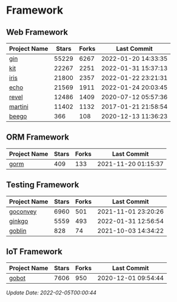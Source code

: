 # Framework

## Web Framework
| Project Name | Stars | Forks | Last Commit |
| ------------ | ----- | ----- | ----------- |
| [gin](https://github.com/gin-gonic/gin) | 55229 | 6267 | 2022-01-20 14:33:35 |
| [kit](https://github.com/go-kit/kit) | 22267 | 2251 | 2022-01-31 15:37:13 |
| [iris](https://github.com/kataras/iris) | 21800 | 2357 | 2022-01-22 23:21:31 |
| [echo](https://github.com/labstack/echo) | 21569 | 1911 | 2022-01-24 20:03:45 |
| [revel](https://github.com/revel/revel) | 12486 | 1409 | 2020-07-12 05:57:36 |
| [martini](https://github.com/go-martini/martini) | 11402 | 1132 | 2017-01-21 21:58:54 |
| [beego](https://github.com/astaxie/beego) | 366 | 108 | 2020-12-13 11:36:23 |

## ORM Framework
| Project Name | Stars | Forks | Last Commit |
| ------------ | ----- | ----- | ----------- |
| [gorm](https://github.com/jinzhu/gorm) | 409 | 133 | 2021-11-20 01:15:37 |

## Testing Framework
| Project Name | Stars | Forks | Last Commit |
| ------------ | ----- | ----- | ----------- |
| [goconvey](https://github.com/smartystreets/goconvey) | 6960 | 501 | 2021-11-01 23:20:26 |
| [ginkgo](https://github.com/onsi/ginkgo) | 5559 | 493 | 2022-01-31 12:56:54 |
| [goblin](https://github.com/franela/goblin) | 828 | 74 | 2021-10-03 14:34:22 |

## IoT Framework
| Project Name | Stars | Forks | Last Commit |
| ------------ | ----- | ----- | ----------- |
| [gobot](https://github.com/hybridgroup/gobot) | 7606 | 950 | 2020-12-01 09:54:44 |

*Update Date: 2022-02-05T00:00:44*